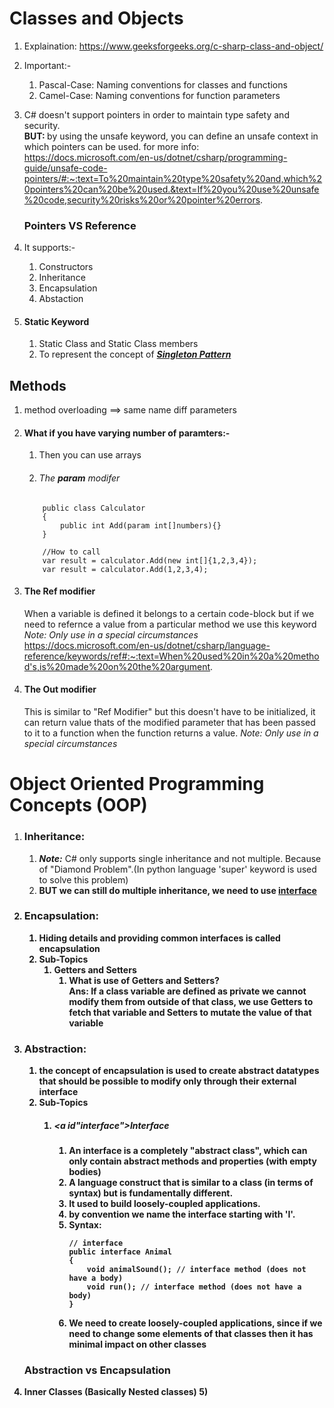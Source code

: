 ﻿# Classes and Objects

1) Explaination: https://www.geeksforgeeks.org/c-sharp-class-and-object/
2) Important:- <br/>
	<ol>
		<li>Pascal-Case: Naming conventions for classes and functions</li>
		<li>Camel-Case:  Naming conventions for function parameters</li>
	</ol>	

3) C# doesn't support pointers in order to maintain type safety and security.<br/>
	<b>BUT: </b> by using the unsafe keyword, you can define an unsafe context in which pointers can be used.
	for more info: https://docs.microsoft.com/en-us/dotnet/csharp/programming-guide/unsafe-code-pointers/#:~:text=To%20maintain%20type%20safety%20and,which%20pointers%20can%20be%20used.&text=If%20you%20use%20unsafe%20code,security%20risks%20or%20pointer%20errors.

	### Pointers VS Reference
		

		
4) It supports:- <br/>
     1) Constructors 
     2) Inheritance	 
     3) Encapsulation
     4) Abstaction


5) #### Static Keyword
   1) Static Class and Static Class members
   2) To represent the concept of <b><i><a href="singleton">Singleton Pattern</a></i></b> <br/>
    


   
## Methods
1) method overloading ==> same name diff parameters
2) #### What if you have varying number of paramters:-
	1) Then you can use arrays
    2) ###### The <b><i>param</i></b> modifer
       
	```
		public class Calculator
		{
			public int Add(param int[]numbers){}
		}

		//How to call
		var result = calculator.Add(new int[]{1,2,3,4});
		var result = calculator.Add(1,2,3,4);
	```
3) #### The Ref modifier
	When a variable is defined it belongs to a certain code-block
	but if we need to refernce a value from a particular method 
	we use this keyword
	<i>Note: Only use in a special circumstances</i>
	<br/>
	https://docs.microsoft.com/en-us/dotnet/csharp/language-reference/keywords/ref#:~:text=When%20used%20in%20a%20method's,is%20made%20on%20the%20argument.
	<br/>
4) #### The Out modifier
   This is similar to "Ref Modifier" but this doesn't have to be initialized,
	it can return value thats of the modified parameter that has been 
	passed to it to a function when the function returns a value.
	<i>Note: Only use in a special circumstances</i>
	<br/>


# Object Oriented Programming Concepts (OOP)
1) ### Inheritance: 
	 1) <b><i>Note:</i></b> C# only supports single inheritance and not multiple.
	     Because of "Diamond Problem".(In python language 'super' keyword is used to solve this problem)
	 2) <b>BUT<b> we can still do multiple inheritance, we need to use 
        [interface](#interface)
2) ### Encapsulation:
     1) Hiding details and providing common interfaces is called encapsulation
     2) Sub-Topics
          1) Getters and Setters
				1) What is use of Getters and Setters?<br/>
                   Ans: If a class variable are defined as private we cannot
						modify them from outside of that class, we use 
						<b>Getters</b> to fetch that variable and <b>Setters</b> 
						to mutate the value of that variable
				
3) ### Abstraction:
     1) the concept of encapsulation is used to create abstract datatypes 
		 that should be possible to modify only through their external interface
	 2) Sub-Topics
		   1) ##### <a id"interface"><i>Interface</i></a>
				1) An interface is a completely "abstract class", which can only contain abstract methods and properties (with empty bodies)
				2) A language construct that is similar to a class (in terms of syntax)
					but is fundamentally different.
				3) It used to build loosely-coupled applications.
				4) by convention we name the interface starting with 'I'.
				5) Syntax:
					```
		   			// interface
		   			public interface Animal 
		   			{
		   				void animalSound(); // interface method (does not have a body)
		   				void run(); // interface method (does not have a body)
		   			}
					```			
				6) We need to create loosely-coupled applications, since if we need
					to change some elements of that classes then it has minimal
		   			impact on other classes
	
	### Abstraction vs Encapsulation

4) Inner Classes (Basically Nested classes)
   5) 
	 



